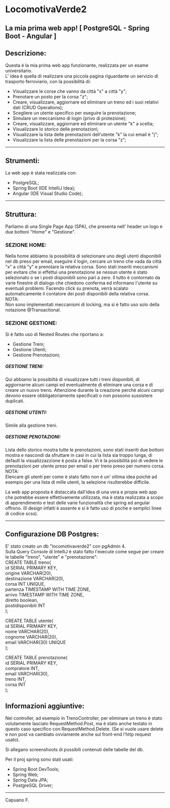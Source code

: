 # LocomotivaVerde2
La mia prima web app! [ PostgreSQL - Spring Boot - Angular ]
---

## Descrizione:

Questa è la mia prima web app funzionante, realizzata per un esame universitario.  
L' idea è quella di realizzare una piccola pagina riguardante un servizio di trasporto ferroviario, con la possibilità di:  
- Visualizzare le corse che vanno da città "x" a città "y";
- Prenotare un posto per la corsa "z";
- Creare, visualizzare, aggiornare ed eliminare un treno ed i suoi relativi dati (CRUD Operations);
- Scegliere un utente specifico per eseguire la prenotazione;
- Simulare un meccanismo di login (privo di protezione);
- Creare, visualizzare, aggiornare ed eliminare un utente "k" a scelta;
- Visualizzare lo storico delle prenotazioni;
- Visualizzare la lista delle prenotazioni dell'utente "k" la cui email è "j";
- Visualizzare la lista delle prenotazioni per la corsa "z";
  
---

## Strumenti:

La web app è stata realizzata con:  
- PostgreSQL;
- Spring Boot (IDE IntelliJ Idea);
- Angular (IDE Visual Studio Code);
  
---

## Struttura:

Parliamo di una Single Page App (SPA), che presenta nell' header un logo e due bottoni "Home" e "Gestione".

### SEZIONE HOME:
Nella home abbiamo la possibilità di selezionare uno degli utenti disponibili nel db preso per email, eseguire il login, cercare un treno che vada da città "x" a città "y" e prenotare la relativa corsa. Sono stati inseriti meccanismi per evitare che si effettui una prenotazione se nessun utente è stato selezionato o se i posti disponibili sono pari a zero. Il tutto è contornato da varie finestre di dialogo che chiedono conferma ed informano l'utente su eventuali problemi. Facendo click su prenota, verrà scalato automaticamente il contatore dei posti disponibili della relativa corsa.  
NOTA:  
Non sono implementati meccanismi di locking, ma si è fatto uso solo della notazione @Transactional.  

### SEZIONE GESTIONE:
Si è fatto uso di Nested Routes che riportano a:  
- Gestione Treni;
- Gestione Utenti;
- Gestione Prenotazioni;
  
##### GESTIONE TRENI:
Qui abbiamo la possibiltà di visualizzare tutti i treni disponibili, di aggiornarne alcuni campi ed eventualmente di eliminare una corsa e di creare un nuovo treno. Attenzione durante la creazione perchè alcuni campi devono essere obbligatoriamente specificati o non possono sussistere duplicati.  
  
##### GESTIONE UTENTI:
Simile alla gestione treni.  
  
##### GESTIONE PENOTAZIONI:
Lista dello storico mostra tutte le prenotazioni, sono stati inseriti due bottoni mostra e nascondi da sfruttare in casi in cui la lista sia troppo lunga, di default la visualizzazzione è posta a false. Vi è la possibilità poi di vedere le prenotazioni per utente preso per email o per treno preso per numero corsa.  
NOTA:  
Elencare gli utenti per come è stato fatto non è un' ottima idea poichè ad esempio per una lista di mille utenti, la selezione risulterebbe difficile.  


La web app proposta è distaccata dall'idea di una vera e propia web app che potrebbe essere effettivamente utilizzata, ma è stata realizzata a scopo di apprendimento e test delle varie funzionalità che spring ed angular offrono. (Il design infatti è assente e si è fatto uso di  poche e semplici linee di codice scss).  

---

## Configurazione DB Postgres:
E' stato creato un db "locomotivaverde2" con pgAdmin 4.   
Sulla Query Console di IntelliJ é stato fatto l'execute come segue per creare le tabelle "treno", "utente" e "prenotazione":  
CREATE TABLE treno(  
  id SERIAL PRIMARY KEY,  
  origine VARCHAR(20),  
  destinazione VARCHAR(20),  
  corsa INT UNIQUE,  
  partenza TIMESTAMP WITH TIME ZONE,  
  arrivo TIMESTAMP WITH TIME ZONE,  
  diretto boolean,  
  postidisponibili INT  
);  

CREATE TABLE utente(  
  id SERIAL PRIMARY KEY,  
  nome VARCHAR(20),  
  cognome VARCHAR(20),  
  email VARCHAR(30) UNIQUE  
);  

CREATE TABLE prenotazione(  
  id SERIAL PRIMARY KEY,  
  compratore INT,  
  email VARCHAR(30),  
  treno INT,  
  corsa INT  
);  

## Informazioni aggiuntive:
Nei controller, ad esempio in TrenoController, per eliminare un treno è stato volutamente lasciato RequestMethod.Post, ma è stato anche testato in questo caso specifico con RequestMethod.Delete. (Se si vuole usare delete e non post va cambiato ovviamente anche sul front-end l'http request usato).  

Si allegano screenshoots di possibili contenuti delle tabelle del db.  

Per il proj spring sono stati usati:  
- Spring Boot DevTools;
- Spring Web;
- Spring Data JPA;
- PostgreSQL Driver; 

---

Capuano F.
